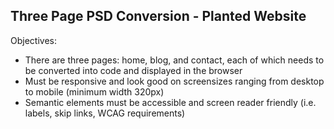 ## Three Page PSD Conversion - Planted Website

Objectives:

-   There are three pages: home, blog, and contact, each of which needs to be converted into code and displayed in the browser
-   Must be responsive and look good on screensizes ranging from desktop to mobile (minimum width 320px)
-   Semantic elements must be accessible and screen reader friendly (i.e. labels, skip links, WCAG requirements)

